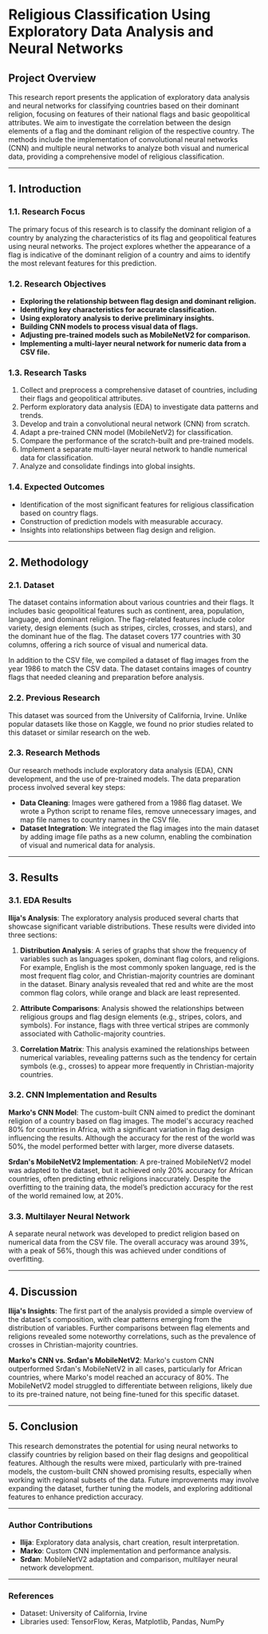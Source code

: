 # Religious Classification Using Exploratory Data Analysis and Neural Networks

## Project Overview

This research report presents the application of exploratory data analysis and neural networks for classifying countries based on their dominant religion, focusing on features of their national flags and basic geopolitical attributes. We aim to investigate the correlation between the design elements of a flag and the dominant religion of the respective country. The methods include the implementation of convolutional neural networks (CNN) and multiple neural networks to analyze both visual and numerical data, providing a comprehensive model of religious classification.

---

## 1. Introduction

### 1.1. Research Focus

The primary focus of this research is to classify the dominant religion of a country by analyzing the characteristics of its flag and geopolitical features using neural networks. The project explores whether the appearance of a flag is indicative of the dominant religion of a country and aims to identify the most relevant features for this prediction.

### 1.2. Research Objectives

- **Exploring the relationship between flag design and dominant religion.**
- **Identifying key characteristics for accurate classification.**
- **Using exploratory analysis to derive preliminary insights.**
- **Building CNN models to process visual data of flags.**
- **Adjusting pre-trained models such as MobileNetV2 for comparison.**
- **Implementing a multi-layer neural network for numeric data from a CSV file.**

### 1.3. Research Tasks

1. Collect and preprocess a comprehensive dataset of countries, including their flags and geopolitical attributes.
2. Perform exploratory data analysis (EDA) to investigate data patterns and trends.
3. Develop and train a convolutional neural network (CNN) from scratch.
4. Adapt a pre-trained CNN model (MobileNetV2) for classification.
5. Compare the performance of the scratch-built and pre-trained models.
6. Implement a separate multi-layer neural network to handle numerical data for classification.
7. Analyze and consolidate findings into global insights.

### 1.4. Expected Outcomes

- Identification of the most significant features for religious classification based on country flags.
- Construction of prediction models with measurable accuracy.
- Insights into relationships between flag design and religion.

---

## 2. Methodology

### 2.1. Dataset

The dataset contains information about various countries and their flags. It includes basic geopolitical features such as continent, area, population, language, and dominant religion. The flag-related features include color variety, design elements (such as stripes, circles, crosses, and stars), and the dominant hue of the flag. The dataset covers 177 countries with 30 columns, offering a rich source of visual and numerical data.

In addition to the CSV file, we compiled a dataset of flag images from the year 1986 to match the CSV data. The dataset contains images of country flags that needed cleaning and preparation before analysis.

### 2.2. Previous Research

This dataset was sourced from the University of California, Irvine. Unlike popular datasets like those on Kaggle, we found no prior studies related to this dataset or similar research on the web.

### 2.3. Research Methods

Our research methods include exploratory data analysis (EDA), CNN development, and the use of pre-trained models. The data preparation process involved several key steps:

- **Data Cleaning**: Images were gathered from a 1986 flag dataset. We wrote a Python script to rename files, remove unnecessary images, and map file names to country names in the CSV file.
- **Dataset Integration**: We integrated the flag images into the main dataset by adding image file paths as a new column, enabling the combination of visual and numerical data for analysis.

---

## 3. Results

### 3.1. EDA Results

**Ilija's Analysis**: The exploratory analysis produced several charts that showcase significant variable distributions. These results were divided into three sections:

1. **Distribution Analysis**: A series of graphs that show the frequency of variables such as languages spoken, dominant flag colors, and religions. For example, English is the most commonly spoken language, red is the most frequent flag color, and Christian-majority countries are dominant in the dataset. Binary analysis revealed that red and white are the most common flag colors, while orange and black are least represented.
   
2. **Attribute Comparisons**: Analysis showed the relationships between religious groups and flag design elements (e.g., stripes, colors, and symbols). For instance, flags with three vertical stripes are commonly associated with Catholic-majority countries.

3. **Correlation Matrix**: This analysis examined the relationships between numerical variables, revealing patterns such as the tendency for certain symbols (e.g., crosses) to appear more frequently in Christian-majority countries.

### 3.2. CNN Implementation and Results

**Marko's CNN Model**: The custom-built CNN aimed to predict the dominant religion of a country based on flag images. The model's accuracy reached 80% for countries in Africa, with a significant variation in flag design influencing the results. Although the accuracy for the rest of the world was 50%, the model performed better with larger, more diverse datasets.

**Srđan's MobileNetV2 Implementation**: A pre-trained MobileNetV2 model was adapted to the dataset, but it achieved only 20% accuracy for African countries, often predicting ethnic religions inaccurately. Despite the overfitting to the training data, the model’s prediction accuracy for the rest of the world remained low, at 20%.

### 3.3. Multilayer Neural Network

A separate neural network was developed to predict religion based on numerical data from the CSV file. The overall accuracy was around 39%, with a peak of 56%, though this was achieved under conditions of overfitting.

---

## 4. Discussion

**Ilija's Insights**: The first part of the analysis provided a simple overview of the dataset's composition, with clear patterns emerging from the distribution of variables. Further comparisons between flag elements and religions revealed some noteworthy correlations, such as the prevalence of crosses in Christian-majority countries.

**Marko's CNN vs. Srđan's MobileNetV2**: Marko's custom CNN outperformed Srđan's MobileNetV2 in all cases, particularly for African countries, where Marko's model reached an accuracy of 80%. The MobileNetV2 model struggled to differentiate between religions, likely due to its pre-trained nature, not being fine-tuned for this specific dataset.

---

## 5. Conclusion

This research demonstrates the potential for using neural networks to classify countries by religion based on their flag designs and geopolitical features. Although the results were mixed, particularly with pre-trained models, the custom-built CNN showed promising results, especially when working with regional subsets of the data. Future improvements may involve expanding the dataset, further tuning the models, and exploring additional features to enhance prediction accuracy.

---

### Author Contributions

- **Ilija**: Exploratory data analysis, chart creation, result interpretation.
- **Marko**: Custom CNN implementation and performance analysis.
- **Srđan**: MobileNetV2 adaptation and comparison, multilayer neural network development.

---

### References

- Dataset: University of California, Irvine
- Libraries used: TensorFlow, Keras, Matplotlib, Pandas, NumPy
